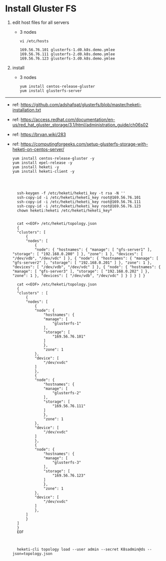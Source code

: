 # Install Gluster FS

1. edit host files for all servers

    - 3 nodes

          vi /etc/hosts

          169.56.76.101	glusterfs-1.d0.k8s.demo.ymlee
          169.56.76.111	glusterfs-2.d0.k8s.demo.ymlee
          169.56.76.123	glusterfs-3.d0.k8s.demo.ymlee

2. install 
    - 3 nodes
    
          yum install centos-release-gluster
          yum install glusterfs-server

-------------------------------------------------------------------------------------------------
- ref: https://github.com/adshafqat/glusterfs/blob/master/heketi-installation.txt
- ref: https://access.redhat.com/documentation/en-us/red_hat_gluster_storage/3.1/html/administration_guide/ch06s02
- ref: https://bryan.wiki/283
- ref: https://computingforgeeks.com/setup-glusterfs-storage-with-heketi-on-centos-server/



      yum install centos-release-gluster -y
      yum install epel-release -y
      yum install heketi -y
      yum install heketi-client -y




        ssh-keygen -f /etc/heketi/heketi_key -t rsa -N ''
        ssh-copy-id -i /etc/heketi/heketi_key root@169.56.76.101
        ssh-copy-id -i /etc/heketi/heketi_key root@169.56.76.111
        ssh-copy-id -i /etc/heketi/heketi_key root@169.56.76.123
        chown heketi:heketi /etc/heketi/heketi_key*


        cat <<EOF> /etc/heketi/topology.json 
        {
        "clusters": [
            {
            "nodes": [
                {
                "node": { "hostnames": { "manage": [ "gfs-server1" ], "storage": [ "192.168.0.200" ] }, "zone": 1 }, "devices": [ "/dev/vdb", "/dev/vdc" ] }, { "node": { "hostnames": { "manage": [ "gfs-server2" ], "storage": [ "192.168.0.201" ] }, "zone": 1 }, "devices": [ "/dev/vdb", "/dev/vdc" ] }, { "node": { "hostnames": { "manage": [ "gfs-server3" ], "storage": [ "192.168.0.202" ] }, "zone": 1 }, "devices": [ "/dev/vdb", "/dev/vdc" ] } ] } ] }

        cat <<EOF> /etc/heketi/topology.json
        {
        "clusters" : [
            {
            "nodes": [
                {
                "node": {
                    "hostnames": {
                    "manage": [
                        "glusterfs-1"
                    ],
                    "storage": [
                        "169.56.76.101"    
                    ]  
                    },
                    "zone": 1
                },
                "device": [
                    "/dev/xvdc"  
                ]
                }, 
                {
                "node": {
                    "hostnames": {
                    "manage": [
                        "glusterfs-2"
                    ],
                    "storage": [
                        "169.56.76.111"    
                    ]  
                    },
                    "zone": 1
                },
                "device": [
                    "/dev/xvdc"  
                ]
                },
                {
                "node": {
                    "hostnames": {
                    "manage": [
                        "glusterfs-3"
                    ],
                    "storage": [
                        "169.56.76.123"    
                    ]  
                    },
                    "zone": 1
                },
                "device": [
                    "/dev/xvdc"  
                ]
                },   
            ]
            }  
        ]    
        }
        EOF
        


        heketi-cli topology load --user admin --secret K8sadmin@ds --json=topology.json

